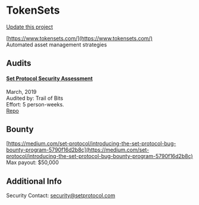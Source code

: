 
# TokenSets

[Update this project](https://github.com/ConsenSys/blockchainSecurityDB/edit/master/projects/tokensets.json)
  
[https://www.tokensets.com/](https://www.tokensets.com/)<br>
Automated asset management strategies


## Audits



#### [Set Protocol Security Assessment](https://github.com/trailofbits/publications/blob/master/reviews/setprotocol.pdf)

March, 2019<br>
Audited by: Trail of Bits<br>Effort: 5 person-weeks.<br>
[Repo](https://github.com/SetProtocol/set-protocol-contracts)
      

  

## Bounty

[https://medium.com/set-protocol/introducing-the-set-protocol-bug-bounty-program-5790f16d2b8c](https://medium.com/set-protocol/introducing-the-set-protocol-bug-bounty-program-5790f16d2b8c)<br>
Max payout: $50,000


## Additional Info

Security Contact: security@setprotocol.com
